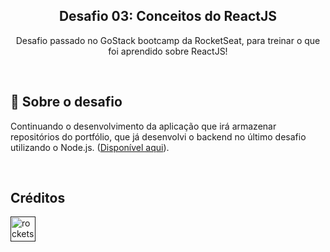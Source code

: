 <h2 align="center"> 
  Desafio 03: Conceitos do ReactJS 
</h3>

<p align="center">
  Desafio passado no GoStack bootcamp da RocketSeat, para treinar o que foi aprendido sobre ReactJS! 
</p>

<br>

<h2> 🚀 Sobre o desafio </h2>

<p>
Continuando o desenvolvimento da aplicação que irá armazenar repositórios do portfólio, que já desenvolvi o backend no último desafio utilizando o Node.js. (<a href src="https://github.com/thiagostival/gostack-challenge-concepts-nodejs" title="Diretorio do desafio 02">Disponível aqui</a>).
</p>

<br>

<h2>Créditos</h2>
<a href src="https://github.com/Rocketseat" title="GitHub da RocketSeat">
  <img src="https://avatars0.githubusercontent.com/u/28929274?s=200&v=4" alt="rocketseat" width="40" height="40" />
</a>
